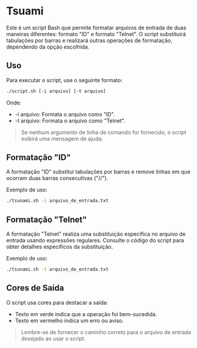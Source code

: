 # Tsuami

Este é um script Bash que permite formatar arquivos de entrada de duas maneiras diferentes: formato "ID" e formato "Telnet". O script substituirá tabulações por barras e realizará outras operações de formatação, dependendo da opção escolhida.

## Uso

Para executar o script, use o seguinte formato:

```bash
./script.sh [-i arquivo] [-t arquivo]
```

Onde:

- -i arquivo: Formata o arquivo como "ID".
- -t arquivo: Formata o arquivo como "Telnet".

> Se nenhum argumento de linha de comando for fornecido, o script exibirá uma mensagem de ajuda.

## Formatação "ID"

A formatação "ID" substitui tabulações por barras e remove linhas em que ocorram duas barras consecutivas ("//").

Exemplo de uso:
```bash
./tsunami.sh -i arquivo_de_entrada.txt
```

## Formatação "Telnet"
A formatação "Telnet" realiza uma substituição específica no arquivo de entrada usando expressões regulares. Consulte o código do script para obter detalhes específicos da substituição.

Exemplo de uso:
```bash
./tsunami.sh -t arquivo_de_entrada.txt
```

## Cores de Saída
O script usa cores para destacar a saída:

- Texto em verde indica que a operação foi bem-sucedida.
- Texto em vermelho indica um erro ou aviso.
> Lembre-se de fornecer o caminho correto para o arquivo de entrada desejado ao usar o script.
